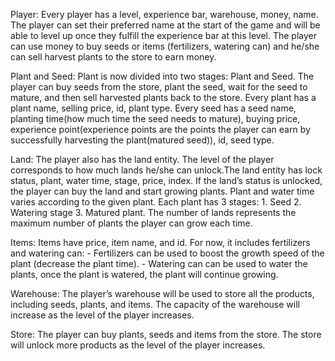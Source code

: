 ﻿Player: Every player has a level, experience bar, warehouse, money, name. The player can set their
    preferred name at the start of the game and will be able to level up once they fulfill the
    experience bar at this level. The player can use money to buy seeds or items (fertilizers,
    watering can) and he/she can sell harvest plants to the store to earn money.

Plant and Seed: Plant is now divided into two stages: Plant and Seed. The player can buy seeds from
    the store, plant the seed, wait for the seed to mature, and then sell harvested plants back to
    the store.
    Every plant has a plant name, selling price, id, plant type.
    Every seed has a seed name, planting time(how much time the seed needs to mature), buying price,
    experience point(experience points are the points the player can earn by successfully harvesting
    the plant(matured seed)), id, seed type.

Land: The player also has the land entity. The level of the player corresponds to how much lands
    he/she can unlock.The land entity has lock status, plant, water time, stage, price, index.  If
    the land’s status is unlocked, the player can buy the land and start growing plants. Plant and
    water time varies according to the given plant. Each plant has 3 stages: 1. Seed 2. Watering
    stage 3. Matured plant. The number of lands represents the maximum number of plants the player
    can grow each time.

Items: Items have price, item name, and id. For now, it includes fertilizers and watering can:
    - Fertilizers can be used to boost the growth speed of the plant (decrease the plant time).
    - Watering can can be used to water the plants, once the plant is watered, the plant will
        continue growing.

Warehouse: The player’s warehouse will be used to store all the products, including seeds, plants,
    and items. The capacity of the warehouse will increase as the level of the player increases.

Store: The player can buy plants, seeds and items from the store. The store will unlock more
    products as the level of the player increases.
